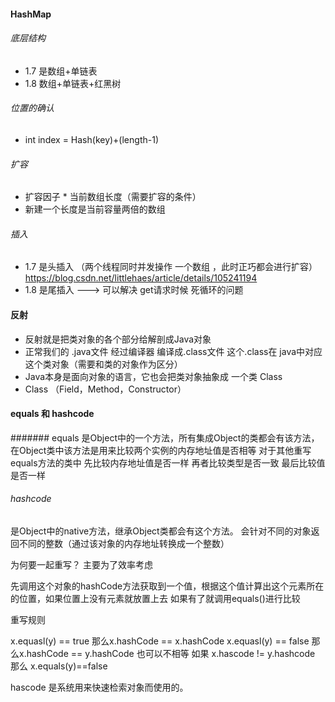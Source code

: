 #### HashMap
###### 底层结构
- 1.7 是数组+单链表
- 1.8 数组+单链表+红黑树
###### 位置的确认
- int index = Hash(key)+(length-1)
###### 扩容
- 扩容因子 * 当前数组长度（需要扩容的条件）
- 新建一个长度是当前容量两倍的数组
###### 插入
- 1.7 是头插入 （两个线程同时并发操作 一个数组 ，此时正巧都会进行扩容）
https://blog.csdn.net/littlehaes/article/details/105241194
- 1.8 是尾插入 ---> 可以解决 get请求时候 死循环的问题

#### 反射
- 反射就是把类对象的各个部分给解剖成Java对象
- 正常我们的 .java文件 经过编译器 编译成.class文件 这个.class在 java中对应这个类对象（需要和类的对象作为区分）
- Java本身是面向对象的语言，它也会把类对象抽象成 一个类 Class
- Class （Field，Method，Constructor）

#### equals 和 hashcode

####### equals
是Object中的一个方法，所有集成Object的类都会有该方法，在Object类中该方法是用来比较两个实例的内存地址值是否相等
对于其他重写equals方法的类中
先比较内存地址值是否一样
再者比较类型是否一致
最后比较值是否一样

###### hashcode
是Object中的native方法，继承Object类都会有这个方法。
会针对不同的对象返回不同的整数（通过该对象的内存地址转换成一个整数）

为何要一起重写？
主要为了效率考虑

先调用这个对象的hashCode方法获取到一个值，根据这个值计算出这个元素所在的位置，如果位置上没有元素就放置上去
如果有了就调用equals()进行比较

重写规则

x.equasl(y) == true 那么x.hashCode == x.hashCode
x.equasl(y) == false 那么x.hashCode == y.hashCode 也可以不相等
如果 x.hascode != y.hashcode 那么 x.equals(y)==false

hascode 是系统用来快速检索对象而使用的。
